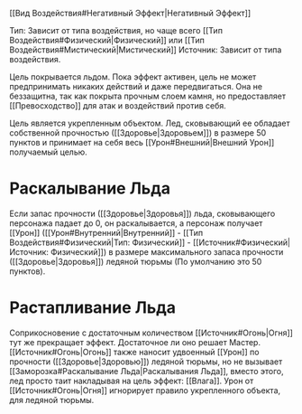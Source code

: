 [[Вид Воздействия#Негативный Эффект|Негативный Эффект]]

Тип: Зависит от типа воздействия, но чаще всего [[Тип Воздействия#Физический|Физический]] или [[Тип Воздействия#Мистический|Мистический]]
Источник: Зависит от типа воздействия.

Цель покрывается льдом. Пока эффект активен, цель не может предпринимать никаких действий и даже передвигаться. Она не беззащитна, так как покрыта прочным слоем камня, но предоставляет [[Превосходство]] для атак и воздействий против себя.  

Цель является укрепленным объектом. Лед, сковывающий ее обладает собственной прочностью ([[Здоровье|Здоровьем]]) в размере 50 пунктов и принимает на себя весь [[Урон#Внешний|Внешний Урон]] получаемый целью.

# Раскалывание Льда

Если запас прочности ([[Здоровье|Здоровья]]) льда, сковывающего персонажа падает до 0, он раскалывается, а персонаж получает [[Урон]] ([[Урон#Внутренний|Внутренний]] - [[Тип Воздействия#Физический|Тип: Физический]] - [[Источник#Физический|Источник: Физический]]) в размере максимального запаса прочности ([[Здоровье|Здоровья]]) ледяной тюрьмы (По умолчанию это 50 пунктов).

# Растапливание Льда

Соприкосновение с достаточным количеством [[Источник#Огонь|Огня]] тут же прекращает эффект. Достаточное ли оно решает Мастер. 
[[Источник#Огонь|Огонь]] также наносит удвоенный [[Урон]] по прочности ([[Здоровье|Здоровью]]) ледяной тюрьмы, но не вызывает [[Заморозка#Раскалывание Льда|Раскалывания Льда]], вместо этого, лед просто таит накладывая на цель эффект: [[Влага]]. Урон от [[Источник#Огонь|Огня]] игнорирует правило укрепленного объекта, для ледяной тюрьмы.